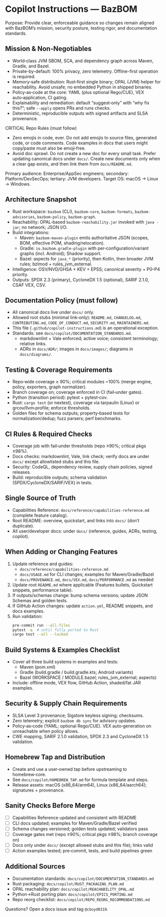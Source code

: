 # Copilot Instructions — BazBOM

Purpose: Provide clear, enforceable guidance so changes remain aligned with BazBOM’s mission, security posture, testing rigor, and documentation standards.

## Mission & Non‑Negotiables

- World‑class JVM SBOM, SCA, and dependency graph across Maven, Gradle, and Bazel.
- Private-by-default: 100% privacy, zero telemetry. Offline-first operation is required.
- Memory‑safe distribution: Rust‑first single binary; OPAL (JVM) helper for reachability. Avoid unsafe; no embedded Python in shipped binaries.
- Policy‑as‑code at the core: YAML (plus optional Rego/CUE), VEX auto‑application, CI gating.
- Explainability and remediation: default “suggest‑only” with “why fix this?”; safe `--apply` opens PRs and runs checks.
- Deterministic, reproducible outputs with signed artifacts and SLSA provenance.

CRITICAL Repo Rules (must follow)
- Zero emojis in code, ever. Do not add emojis to source files, generated code, or code comments. Code examples in docs that users might copy/paste must also be emoji‑free.
- Avoid doc sprawl. Do not create a new doc for every small task. Prefer updating canonical docs under `docs/`. Create new documents only when a clear gap exists, and then link them from `docs/README.md`.

Primary audience: Enterprise/AppSec engineers; secondary: Platform/DevSecOps; tertiary: JVM developers.
Target OS: macOS → Linux → Windows.

## Architecture Snapshot

- Rust workspace: `bazbom` (CLI), `bazbom-core`, `bazbom-formats`, `bazbom-advisories`, `bazbom-policy`, `bazbom-graph`.
- Reachability: OPAL‑based `bazbom-reachability.jar` invoked with `java -jar`; no network; JSON I/O.
- Build integrations:
  - Maven: `bazbom-maven-plugin` emits authoritative JSON (scopes, BOM, effective POM, shading/relocation).
  - Gradle: `io.bazbom.gradle-plugin` with per‑configuration/variant graphs (incl. Android); Shadow support.
  - Bazel: aspects for `java_*` (priority), then Kotlin, then broader JVM rules; bzlmod + rules_jvm_external.
- Intelligence: OSV/NVD/GHSA + KEV + EPSS; canonical severity + P0–P4 priority.
- Outputs: SPDX 2.3 (primary), CycloneDX 1.5 (optional), SARIF 2.1.0, CSAF VEX, CSV.

## Documentation Policy (must follow)

- All canonical docs live under `docs/` only.
- Allowed root stubs (minimal link‑only): `README.md`, `CHANGELOG.md`, `CONTRIBUTING.md`, `CODE_OF_CONDUCT.md`, `SECURITY.md`, `MAINTAINERS.md`.
- This file (`.github/copilot-instructions.md`) is an operational exception.
- Standards: see `docs/copilot/DOCUMENTATION_STANDARDS.md`.
  - markdownlint + Vale enforced; active voice; consistent terminology; relative links.
  - ADRs in `docs/ADR/`; images in `docs/images/`; diagrams in `docs/diagrams/`.

## Testing & Coverage Requirements

- Repo‑wide coverage ≥ 90%; critical modules ~100% (merge engine, policy, exporters, graph normalizer).
- Branch coverage on; coverage enforced in CI (fail‑under gates).
- Python (transition period): pytest + pytest‑cov.
- Rust: `cargo test` (or nextest), coverage via tarpaulin (Linux) or grcov/llvm‑profile; enforce thresholds.
- Golden files for schema outputs; property‑based tests for normalization/dedup; fuzz parsers; perf benchmarks.

## CI Rules & Required Checks

- Coverage job with fail‑under thresholds (repo ≥90%; critical pkgs ≥98%).
- Docs checks: markdownlint, Vale, link check; verify docs are under `docs/` except allowlisted stubs and this file.
- Security: CodeQL, dependency review, supply chain policies, signed releases.
- Build: reproducible outputs; schema validation (SPDX/CycloneDX/SARIF/VEX) in tests.

## Single Source of Truth

- Capabilities Reference: `docs/reference/capabilities-reference.md` (complete feature catalog).
- Root README: overview, quickstart, and links into `docs/` (don’t duplicate).
- All user/developer docs: under `docs/` (reference, guides, ADRs, testing, copilot).

## When Adding or Changing Features

1) Update reference and guides:
   - `docs/reference/capabilities-reference.md`
   - `docs/USAGE.md` for CLI changes; examples for Maven/Gradle/Bazel
   - `docs/PROVENANCE.md`, `docs/VEX.md`, `docs/PERFORMANCE.md` as needed
2) Update root `README.md` where applicable (Features bullets, Quickstart snippets, performance table).
3) If outputs/schemas change: bump schema versions; update JSON Schemas and golden tests.
4) If GitHub Action changes: update `action.yml`, README snippets, and docs examples.
5) Run validation:
   ```bash
   pre-commit run --all-files
   pytest -q  # until fully ported to Rust
   cargo test --all --locked
   ```

## Build Systems & Examples Checklist

- Cover all three build systems in examples and tests:
  - Maven (pom.xml)
  - Gradle (build.gradle / build.gradle.kts; Android variants)
  - Bazel (WORKSPACE / MODULE.bazel; rules_jvm_external; aspects)
- Include: offline mode, VEX flow, GitHub Action, shaded/fat JAR examples.

## Security & Supply Chain Requirements

- SLSA Level 3 provenance; Sigstore keyless signing; checksums.
- Zero telemetry; explicit `bazbom db sync` for advisory updates.
- Policy‑as‑code (YAML; optional Rego/CUE). VEX auto‑generation on unreachable when policy allows.
- CWE mapping, SARIF 2.1.0 validation, SPDX 2.3 and CycloneDX 1.5 validation.

## Homebrew Tap and Distribution

- Create and use a user‑owned tap before upstreaming to homebrew‑core.
- See `docs/copilot/HOMEBREW_TAP.md` for formula template and steps.
- Release assets: macOS (x86_64/arm64), Linux (x86_64/aarch64); signatures + provenance.

## Sanity Checks Before Merge

- [ ] Capabilities Reference updated and consistent with README
- [ ] CLI docs updated; examples for Maven/Gradle/Bazel verified
- [ ] Schema changes versioned; golden tests updated; validators pass
- [ ] Coverage gates met (repo ≥90%; critical pkgs ≥98%; branch coverage on)
- [ ] Docs only under `docs/` (except allowed stubs and this file); links valid
- [ ] Action examples tested; pre‑commit, tests, and build pipelines green

## Additional Sources

- Documentation standards: `docs/copilot/DOCUMENTATION_STANDARDS.md`
- Rust packaging: `docs/copilot/RUST_PACKAGING_PLAN.md`
- OPAL reachability plan: `docs/copilot/REACHABILITY_OPAL.md`
- Python→Rust porting plan: `docs/copilot/EPICS_PORTING.md`
- Repo reorg checklist: `docs/copilot/REPO_REORG_RECOMMENDATIONS.md`

Questions? Open a docs issue and tag `@cboyd0319`.

